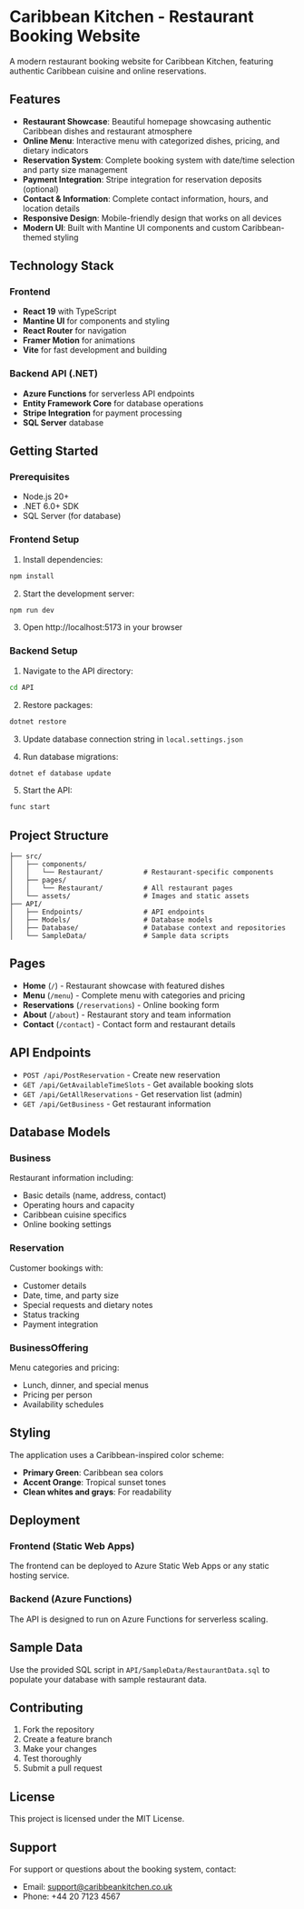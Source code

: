 # Caribbean Kitchen - Restaurant Booking Website

A modern restaurant booking website for Caribbean Kitchen, featuring authentic Caribbean cuisine and online reservations.

## Features

- **Restaurant Showcase**: Beautiful homepage showcasing authentic Caribbean dishes and restaurant atmosphere
- **Online Menu**: Interactive menu with categorized dishes, pricing, and dietary indicators
- **Reservation System**: Complete booking system with date/time selection and party size management
- **Payment Integration**: Stripe integration for reservation deposits (optional)
- **Contact & Information**: Complete contact information, hours, and location details
- **Responsive Design**: Mobile-friendly design that works on all devices
- **Modern UI**: Built with Mantine UI components and custom Caribbean-themed styling

## Technology Stack

### Frontend
- **React 19** with TypeScript
- **Mantine UI** for components and styling
- **React Router** for navigation
- **Framer Motion** for animations
- **Vite** for fast development and building

### Backend API (.NET)
- **Azure Functions** for serverless API endpoints
- **Entity Framework Core** for database operations
- **Stripe Integration** for payment processing
- **SQL Server** database

## Getting Started

### Prerequisites
- Node.js 20+ 
- .NET 6.0+ SDK
- SQL Server (for database)

### Frontend Setup

1. Install dependencies:
```bash
npm install
```

2. Start the development server:
```bash
npm run dev
```

3. Open http://localhost:5173 in your browser

### Backend Setup

1. Navigate to the API directory:
```bash
cd API
```

2. Restore packages:
```bash
dotnet restore
```

3. Update database connection string in `local.settings.json`

4. Run database migrations:
```bash
dotnet ef database update
```

5. Start the API:
```bash
func start
```

## Project Structure

```
├── src/
│   ├── components/
│   │   └── Restaurant/          # Restaurant-specific components
│   ├── pages/
│   │   └── Restaurant/          # All restaurant pages
│   └── assets/                  # Images and static assets
├── API/
│   ├── Endpoints/               # API endpoints
│   ├── Models/                  # Database models
│   ├── Database/                # Database context and repositories
│   └── SampleData/              # Sample data scripts
```

## Pages

- **Home** (`/`) - Restaurant showcase with featured dishes
- **Menu** (`/menu`) - Complete menu with categories and pricing
- **Reservations** (`/reservations`) - Online booking form
- **About** (`/about`) - Restaurant story and team information
- **Contact** (`/contact`) - Contact form and restaurant details

## API Endpoints

- `POST /api/PostReservation` - Create new reservation
- `GET /api/GetAvailableTimeSlots` - Get available booking slots
- `GET /api/GetAllReservations` - Get reservation list (admin)
- `GET /api/GetBusiness` - Get restaurant information

## Database Models

### Business
Restaurant information including:
- Basic details (name, address, contact)
- Operating hours and capacity
- Caribbean cuisine specifics
- Online booking settings

### Reservation
Customer bookings with:
- Customer details
- Date, time, and party size
- Special requests and dietary notes
- Status tracking
- Payment integration

### BusinessOffering
Menu categories and pricing:
- Lunch, dinner, and special menus
- Pricing per person
- Availability schedules

## Styling

The application uses a Caribbean-inspired color scheme:
- **Primary Green**: Caribbean sea colors
- **Accent Orange**: Tropical sunset tones
- **Clean whites and grays**: For readability

## Deployment

### Frontend (Static Web Apps)
The frontend can be deployed to Azure Static Web Apps or any static hosting service.

### Backend (Azure Functions)
The API is designed to run on Azure Functions for serverless scaling.

## Sample Data

Use the provided SQL script in `API/SampleData/RestaurantData.sql` to populate your database with sample restaurant data.

## Contributing

1. Fork the repository
2. Create a feature branch
3. Make your changes
4. Test thoroughly
5. Submit a pull request

## License

This project is licensed under the MIT License.

## Support

For support or questions about the booking system, contact:
- Email: support@caribbeankitchen.co.uk
- Phone: +44 20 7123 4567
